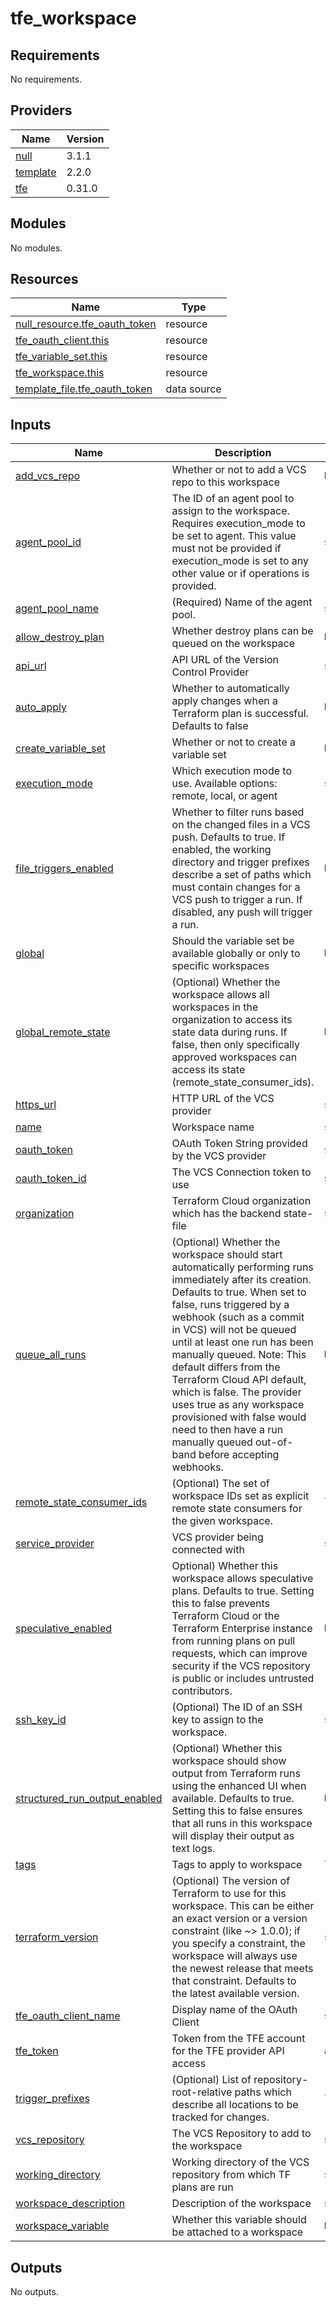 # tfe_workspace

<!-- BEGINNING OF PRE-COMMIT-TERRAFORM DOCS HOOK -->
## Requirements

No requirements.

## Providers

| Name | Version |
|------|---------|
| <a name="provider_null"></a> [null](#provider\_null) | 3.1.1 |
| <a name="provider_template"></a> [template](#provider\_template) | 2.2.0 |
| <a name="provider_tfe"></a> [tfe](#provider\_tfe) | 0.31.0 |

## Modules

No modules.

## Resources

| Name | Type |
|------|------|
| [null_resource.tfe_oauth_token](https://registry.terraform.io/providers/hashicorp/null/latest/docs/resources/resource) | resource |
| [tfe_oauth_client.this](https://registry.terraform.io/providers/hashicorp/tfe/latest/docs/resources/oauth_client) | resource |
| [tfe_variable_set.this](https://registry.terraform.io/providers/hashicorp/tfe/latest/docs/resources/variable_set) | resource |
| [tfe_workspace.this](https://registry.terraform.io/providers/hashicorp/tfe/latest/docs/resources/workspace) | resource |
| [template_file.tfe_oauth_token](https://registry.terraform.io/providers/hashicorp/template/latest/docs/data-sources/file) | data source |

## Inputs

| Name | Description | Type | Default | Required |
|------|-------------|------|---------|:--------:|
| <a name="input_add_vcs_repo"></a> [add\_vcs\_repo](#input\_add\_vcs\_repo) | Whether or not to add a VCS repo to this workspace | `bool` | `false` | no |
| <a name="input_agent_pool_id"></a> [agent\_pool\_id](#input\_agent\_pool\_id) | The ID of an agent pool to assign to the workspace. Requires execution\_mode to be set to agent. This value must not be provided if execution\_mode is set to any other value or if operations is provided. | `string` | `""` | no |
| <a name="input_agent_pool_name"></a> [agent\_pool\_name](#input\_agent\_pool\_name) | (Required) Name of the agent pool. | `string` | `""` | no |
| <a name="input_allow_destroy_plan"></a> [allow\_destroy\_plan](#input\_allow\_destroy\_plan) | Whether destroy plans can be queued on the workspace | `bool` | `false` | no |
| <a name="input_api_url"></a> [api\_url](#input\_api\_url) | API URL of the Version Control Provider | `string` | `""` | no |
| <a name="input_auto_apply"></a> [auto\_apply](#input\_auto\_apply) | Whether to automatically apply changes when a Terraform plan is successful. Defaults to false | `bool` | `false` | no |
| <a name="input_create_variable_set"></a> [create\_variable\_set](#input\_create\_variable\_set) | Whether or not to create a variable set | `bool` | `false` | no |
| <a name="input_execution_mode"></a> [execution\_mode](#input\_execution\_mode) | Which execution mode to use. Available options: remote, local, or agent | `string` | `"remote"` | no |
| <a name="input_file_triggers_enabled"></a> [file\_triggers\_enabled](#input\_file\_triggers\_enabled) | Whether to filter runs based on the changed files in a VCS push. Defaults to true. If enabled, the working directory and trigger prefixes describe a set of paths which must contain changes for a VCS push to trigger a run. If disabled, any push will trigger a run. | `bool` | `true` | no |
| <a name="input_global"></a> [global](#input\_global) | Should the variable set be available globally or only to specific workspaces | `bool` | `false` | no |
| <a name="input_global_remote_state"></a> [global\_remote\_state](#input\_global\_remote\_state) | (Optional) Whether the workspace allows all workspaces in the organization to access its state data during runs. If false, then only specifically approved workspaces can access its state (remote\_state\_consumer\_ids). | `bool` | `false` | no |
| <a name="input_https_url"></a> [https\_url](#input\_https\_url) | HTTP URL of the VCS provider | `string` | `""` | no |
| <a name="input_name"></a> [name](#input\_name) | Workspace name | `string` | n/a | yes |
| <a name="input_oauth_token"></a> [oauth\_token](#input\_oauth\_token) | OAuth Token String provided by the VCS provider | `string` | `""` | no |
| <a name="input_oauth_token_id"></a> [oauth\_token\_id](#input\_oauth\_token\_id) | The VCS Connection token to use | `string` | `""` | no |
| <a name="input_organization"></a> [organization](#input\_organization) | Terraform Cloud organization which has the backend state-file | `string` | n/a | yes |
| <a name="input_queue_all_runs"></a> [queue\_all\_runs](#input\_queue\_all\_runs) | (Optional) Whether the workspace should start automatically performing runs immediately after its creation. Defaults to true. When set to false, runs triggered by a webhook (such as a commit in VCS) will not be queued until at least one run has been manually queued. Note: This default differs from the Terraform Cloud API default, which is false. The provider uses true as any workspace provisioned with false would need to then have a run manually queued out-of-band before accepting webhooks. | `bool` | `false` | no |
| <a name="input_remote_state_consumer_ids"></a> [remote\_state\_consumer\_ids](#input\_remote\_state\_consumer\_ids) | (Optional) The set of workspace IDs set as explicit remote state consumers for the given workspace. | `list(string)` | <pre>[<br>  ""<br>]</pre> | no |
| <a name="input_service_provider"></a> [service\_provider](#input\_service\_provider) | VCS provider being connected with | `string` | `"github"` | no |
| <a name="input_speculative_enabled"></a> [speculative\_enabled](#input\_speculative\_enabled) | Optional) Whether this workspace allows speculative plans. Defaults to true. Setting this to false prevents Terraform Cloud or the Terraform Enterprise instance from running plans on pull requests, which can improve security if the VCS repository is public or includes untrusted contributors. | `bool` | `true` | no |
| <a name="input_ssh_key_id"></a> [ssh\_key\_id](#input\_ssh\_key\_id) | (Optional) The ID of an SSH key to assign to the workspace. | `string` | `""` | no |
| <a name="input_structured_run_output_enabled"></a> [structured\_run\_output\_enabled](#input\_structured\_run\_output\_enabled) | (Optional) Whether this workspace should show output from Terraform runs using the enhanced UI when available. Defaults to true. Setting this to false ensures that all runs in this workspace will display their output as text logs. | `bool` | `true` | no |
| <a name="input_tags"></a> [tags](#input\_tags) | Tags to apply to workspace | `list(string)` | `[]` | no |
| <a name="input_terraform_version"></a> [terraform\_version](#input\_terraform\_version) | (Optional) The version of Terraform to use for this workspace. This can be either an exact version or a version constraint (like ~> 1.0.0); if you specify a constraint, the workspace will always use the newest release that meets that constraint. Defaults to the latest available version. | `string` | `"1.2.0"` | no |
| <a name="input_tfe_oauth_client_name"></a> [tfe\_oauth\_client\_name](#input\_tfe\_oauth\_client\_name) | Display name of the OAuth Client | `string` | `""` | no |
| <a name="input_tfe_token"></a> [tfe\_token](#input\_tfe\_token) | Token from the TFE account for the TFE provider API access | `any` | n/a | yes |
| <a name="input_trigger_prefixes"></a> [trigger\_prefixes](#input\_trigger\_prefixes) | (Optional) List of repository-root-relative paths which describe all locations to be tracked for changes. | `list(string)` | <pre>[<br>  ""<br>]</pre> | no |
| <a name="input_vcs_repository"></a> [vcs\_repository](#input\_vcs\_repository) | The VCS Repository to add to the workspace | `string` | `""` | no |
| <a name="input_working_directory"></a> [working\_directory](#input\_working\_directory) | Working directory of the VCS repository from which TF plans are run | `string` | `"/"` | no |
| <a name="input_workspace_description"></a> [workspace\_description](#input\_workspace\_description) | Description of the workspace | `string` | `""` | no |
| <a name="input_workspace_variable"></a> [workspace\_variable](#input\_workspace\_variable) | Whether this variable should be attached to a workspace | `bool` | `false` | no |

## Outputs

No outputs.
<!-- END OF PRE-COMMIT-TERRAFORM DOCS HOOK -->
